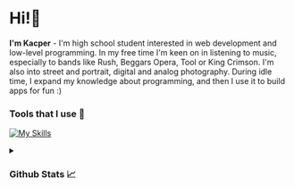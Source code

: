 # Hi!👋
**I'm Kacper** - I'm high school student interested in web development and low-level programming. In my free time I'm keen on in listening to music, especially to bands like Rush, Beggars Opera, Tool or King Crimson. I'm also into street and portrait, digital and analog photography. During idle time, I expand my knowledge about programming, and then I use it to build apps for fun :)

### Tools that I use 🔧
[![My Skills](https://skillicons.dev/icons?i=js,php,html,css,py,tailwind,mysql,neovim,linux)](https://skillicons.dev)

<details>
    <summary><h3>Github Stats 📈</h3></summary>
    <br>
    <a href="#"><img src="https://github-readme-stats.vercel.app/api?username=kmtrebacz&theme=dark&count_private=true&hide_border=true&line_height=20"></a>
    <a href="#"><img src="https://github-readme-stats.vercel.app/api/top-langs/?username=kmtrebacz&layout=compact&theme=dark&count_private=true&hide_border=true"></a>
</details>
